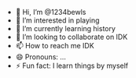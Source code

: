 - 👋 Hi, I’m @1234bewls
- 👀 I’m interested in playing
- 🌱 I’m currently learning history
- 💞️ I’m looking to collaborate on IDK
- 📫 How to reach me IDK
- 😄 Pronouns: ...
- ⚡ Fun fact: I learn things by myself

<!---
1234bewls/1234bewls is a ✨ special ✨ repository because its `README.md` (this file) appears on your GitHub profile.
You can click the Preview link to take a look at your changes.
--->
